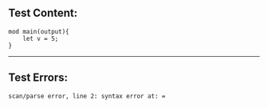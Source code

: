 
Test Content: 
-------------------------
```
mod main(output){
    let v = 5;
}
```
------------------------

Test Errors:
-------------------------
```
scan/parse error, line 2: syntax error at: =
```
